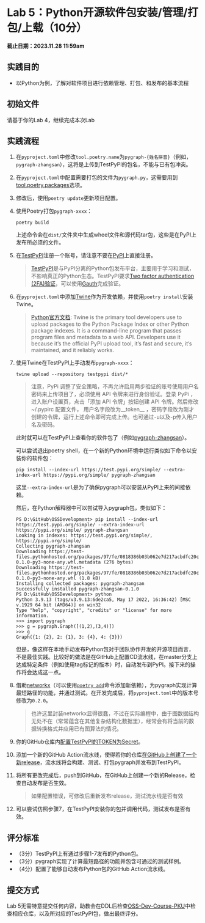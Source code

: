 # Lab 5：Python开源软件包安装/管理/打包/上载（10分）

**截止日期：2023.11.28 11:59am**

## 实践目的

* 以Python为例，了解对软件项目进行依赖管理、打包、和发布的基本流程

## 初始文件

请基于你的Lab 4，继续完成本次Lab

## 实践流程

1. 在`pyproject.toml`中修改`tool.poetry.name`为`pygraph-{姓名拼音}`（例如，`pygraph-zhangsan`），这将是上传到TestPyPI的包名，不能与已有包冲突。

2. 在`pyproject.toml`中配置需要打包的文件为`pygraph.py`，这需要用到[tool.poetry.packages](https://python-poetry.org/docs/pyproject/#packages)选项。

3. 修改后，使用`poetry update`更新项目配置。

4. 使用Poetry打包`pygraph-xxxx`：

    ```shell script
    poetry build
    ```

    上述命令会在`dist/`文件夹中生成wheel文件和源代码tar包，这些是在PyPI上发布所必须的文件。

5. 在[TestPyPI](https://test.pypi.org/)注册一个账号，请注意不要在[PyPI](https://pypi.org)上直接注册。

    > [TestPyPI](https://test.pypi.org)是与PyPI分离的Python包发布平台，主要用于学习和测试，不影响真正的Python生态。TestPyPI要求[Two factor authentication (2FA)验证](https://test.pypi.org/help/#twofa)，可以使用[Gauth](https://chromewebstore.google.com/detail/gauth-authenticator/ilgcnhelpchnceeipipijaljkblbcobl?hl=zh-CN&utm_source=ext_sidebar)完成验证。

6. 在`pyproject.toml`中添加[Twine](https://twine.readthedocs.io/en/stable/)作为开发依赖，并使用`poetry install`安装Twine。

    > [Python官方文档](https://packaging.python.org/en/latest/key_projects/#twine): Twine is the primary tool developers use to upload packages to the Python Package Index or other Python package indexes. It is a command-line program that passes program files and metadata to a web API. Developers use it because it’s the official PyPI upload tool, it’s fast and secure, it’s maintained, and it reliably works.

7. 使用Twine在TestPyPI上手动发布`pygraph-xxxx`：

    ```shell script
    twine upload --repository testpypi dist/*
    ```
    > 注意，PyPi 调整了安全策略，不再允许启用两步验证的账号使用用户名密码来上传项目了，必须使用 API 令牌来进行身份验证。登录 PyPi ，进入账户设置页，点击「添加 API 令牌」按钮创建 API 令牌。然后修改 ~/.pypirc 配置文件， 用户名字段改为__token__ ，密码字段改为刚才创建的令牌，运行上述命令即可完成上传。也可通过-u以及-p传入用户名及密码。
    
    此时就可以在TestPyPI上查看你的软件包了（例如[pygraph-zhangsan](https://test.pypi.org/project/pygraph-zhangsan/0.1.0/)）。

    可以尝试退出poetry shell，在一个新的Python环境中运行类似如下命令以安装你的软件包：

    ```shell script
    pip install --index-url https://test.pypi.org/simple/ --extra-index-url https://pypi.org/simple/ pygraph-zhangsan
    ```

    这里`--extra-index-url`是为了确保pygraph可以安装从PyPI上来的间接依赖。

    然后，在Python解释器中可以尝试导入pygraph包，类似如下：

    ```
    PS D:\GitHub\OSSDevelopment> pip install --index-url https://test.pypi.org/simple/ --extra-index-url https://pypi.org/simple/ pygraph-zhangsan
    Looking in indexes: https://test.pypi.org/simple/, https://pypi.org/simple/
    Collecting pygraph-zhangsan
    Downloading https://test-files.pythonhosted.org/packages/97/fe/0818386b03b062e7d217acbdfc20c5f1bd6cc455c06e07463f5a86da8fc1/pygraph_zhangsan-0.1.0-py3-none-any.whl.metadata (276 bytes)
    Downloading https://test-files.pythonhosted.org/packages/97/fe/0818386b03b062e7d217acbdfc20c5f1bd6cc455c06e07463f5a86da8fc1/pygraph_zhangsan-0.1.0-py3-none-any.whl (1.8 kB)
    Installing collected packages: pygraph-zhangsan
    Successfully installed pygraph-zhangsan-0.1.0
    PS D:\GitHub\OSSDevelopment> python
    Python 3.9.13 (tags/v3.9.13:6de2ca5, May 17 2022, 16:36:42) [MSC v.1929 64 bit (AMD64)] on win32      
    Type "help", "copyright", "credits" or "license" for more information.
    >>> import pygraph
    >>> g = pygraph.Graph([(1,2),(3,4)])
    >>> g
    Graph({1: {2}, 2: {1}, 3: {4}, 4: {3}})
    ```

    但是，像这样在本地手动发布Python包对于团队协作开发的开源项目而言，不是最佳实践。比较好的做法是在GitHub上配置CD流水线，在master分支上达成特定条件（例如使用tag标记的版本）时，自动发布到PyPI。接下来的操作将会达成这一点。

8. 借助[networkx](https://networkx.org/documentation/stable/index.html)（可以使用[`poetry add`](https://python-poetry.org/docs/cli/#add)命令添加新依赖），为pygraph实现计算最短路径的功能，并通过测试。在开发完成后，将`pyproject.toml`中的版本号修改为`0.2.0`。

    > 也许这里封装networkx显得很蠢，不过在实际编程中，由于图数据结构无处不在（常常蕴含在其他复杂结构化数据里），经常会有将当前的数据转换格式并应用已有图算法的情况。

9. 你的GitHub仓库内[配置TestPyPI的TOKEN为Secret](https://help.github.com/en/actions/automating-your-workflow-with-github-actions/creating-and-using-encrypted-secrets)。

10. 添加一个新的GitHub Action流水线，使得若你的仓库[在GitHub上创建了一个新release](https://docs.github.com/en/actions/using-workflows/events-that-trigger-workflows#release)，流水线将会构建、测试、打包pygraph并发布到TestPyPI。

11. 将所有更改完成后，push到GitHub，在GitHub上创建一个新的Release，检查自动发布是否生效。

    > 如果配置错误，可修改后重新发布release，测试流水线是否有效

12. 可以尝试仿照步骤7，在TestPyPI安装你的包并调用代码，测试发布是否有效。

## 评分标准

- （3分）TestPyPI上有通过步骤1-7发布的Python包。
- （3分）pygraph实现了计算最短路径的功能并包含可通过的测试样例。
- （4分）配置了能够自动发布Python包的GitHub Action流水线。

## 提交方式

Lab 5无需特意提交任何内容，助教会在DDL后检查[OSS-Dev-Course-PKU](https://github.com/OSS-Dev-Course-PKU)中检查相应仓库，以及所对应的TestPyPI包，做出最终评分。
